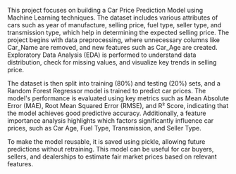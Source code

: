 This project focuses on building a Car Price Prediction Model using Machine Learning techniques. The dataset includes various attributes of cars such as year of manufacture, selling price, fuel type, seller type, and transmission type, which help in determining the expected selling price. The project begins with data preprocessing, where unnecessary columns like Car_Name are removed, and new features such as Car_Age are created. Exploratory Data Analysis (EDA) is performed to understand data distribution, check for missing values, and visualize key trends in selling price.

The dataset is then split into training (80%) and testing (20%) sets, and a Random Forest Regressor model is trained to predict car prices. The model's performance is evaluated using key metrics such as Mean Absolute Error (MAE), Root Mean Squared Error (RMSE), and R² Score, indicating that the model achieves good predictive accuracy. Additionally, a feature importance analysis highlights which factors significantly influence car prices, such as Car Age, Fuel Type, Transmission, and Seller Type.

To make the model reusable, it is saved using pickle, allowing future predictions without retraining. This model can be useful for car buyers, sellers, and dealerships to estimate fair market prices based on relevant features.
